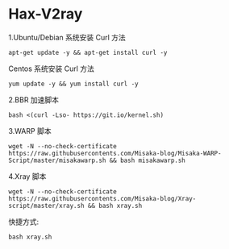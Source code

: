 # Hax-V2ray
1.Ubuntu/Debian 系统安装 Curl 方法

```shell
apt-get update -y && apt-get install curl -y
```

  Centos 系统安装 Curl 方法

  ```shell
  yum update -y && yum install curl -y
  ```

2.BBR 加速脚本

```shell
bash <(curl -Lso- https://git.io/kernel.sh)
```

3.WARP 脚本
```shell
wget -N --no-check-certificate https://raw.githubusercontents.com/Misaka-blog/Misaka-WARP-Script/master/misakawarp.sh && bash misakawarp.sh
```

4.Xray 脚本
```shell
wget -N --no-check-certificate https://raw.githubusercontents.com/Misaka-blog/Xray-script/master/xray.sh && bash xray.sh
```

快捷方式:
```shell
bash xray.sh
```
